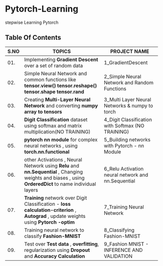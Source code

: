 # Pytorch-Learning
stepwise Learning Pytorch

## Table Of Contents

|S.NO|                               TOPICS                                                 | PROJECT NAME      |
|----|--------------------------------------------------------------------------------------|-------------------|
|01. |Implementing **Gradient Descent** over a set of random data          |1_GradientDescent       |
|02. |Simple Neural Network and common functions like **tensor.view() tensor.reshape()  tensor.shape tensor.rand**      |2_Simple Neural Network and Random Functions     |                                          
|03. |Creating **Multi-Layer Neural Network** and converting **numpy array to tensors**     |3_Multi Layer Neural Networks & numpy to torch   |
|04. | **Digit Classification** dataset using softmax and matrix multiplication(NO TRAINING) |4_Digit Classification with Softmax (NO TRAINING)  |
|05. | **pytorch nn module** for complex neural networks , using **torch.nn.functional**             |5_Building networks with Pytorch - nn Module       |
|06. |other Activations , Neural Network using **Relu** and **nn.Sequential** , Changing weights and biases , using **OrderedDict** to name individual layers       |6_Relu Activation neural network and nn.Sequential   |
|07. |**Training** network over Digit Classification  - **loss calculation-criterion** , **Autograd** , update weights using **Pytorch -optim**      |7_Training Neural Network|
|08. |Training neural network to classify **Fashion-MNIST**      | 8_Classifying Fashion-MNIST|
|09. |Test over **Test data** , **overfitting**, regularization using **Dropout** and **Accuracy Calculation** |9_Fashion MNIST - INFERENCE AND VALIDATION     |

